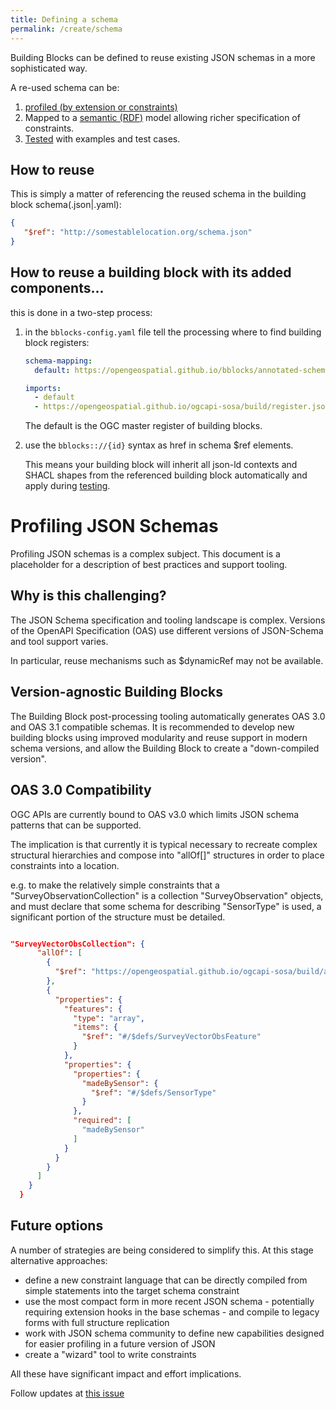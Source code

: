 ```yaml
---
title: Defining a schema
permalink: /create/schema
---
```

Building Blocks can be defined to reuse existing JSON schemas in a more sophisticated way.

A re-used schema can be:

1. [profiled (by extension or constraints)](#profiling-json-schemas)
2. Mapped to a [semantic (RDF)](rdf-only) model allowing richer specification of constraints.
3. [Tested](validation) with examples and test cases.

## How to reuse

This is simply a matter of referencing the reused schema in the building block schema(.json|.yaml):

```json
{ 
   "$ref": "http://somestablelocation.org/schema.json"
}
```

## How to reuse a building block with its added components...

this is done in a two-step process:

1. in the `bblocks-config.yaml` file tell the processing where to find building block registers:
    
    ```yaml
    schema-mapping:
      default: https://opengeospatial.github.io/bblocks/annotated-schemas/
    
    imports:
      - default
      - https://opengeospatial.github.io/ogcapi-sosa/build/register.json
    ```
    
    The default is the OGC master register of building blocks.

2. use the `bblocks:://{id}` syntax as href in schema $ref elements. 

    This means your building block will inherit all json-ld contexts and SHACL shapes from the referenced building block automatically and apply during [testing](../create/validation).


# Profiling JSON Schemas

Profiling JSON schemas is a complex subject. This document is a placeholder for a description of best practices and support tooling.

## Why is this challenging?

The JSON Schema specification and tooling landscape is complex.  Versions of the OpenAPI Specification (OAS) use different versions of JSON-Schema and tool support varies.

In particular, reuse mechanisms such as $dynamicRef may not be available.

## Version-agnostic Building Blocks

The Building Block post-processing tooling automatically generates OAS 3.0 and OAS 3.1 compatible schemas. It is recommended to develop new building blocks using improved modularity and reuse support in modern schema versions, and allow the Building Block to create a "down-compiled version".

## OAS 3.0 Compatibility

OGC APIs are currently bound to OAS v3.0 which limits JSON schema patterns that can be supported.

The implication is that currently it is typical necessary to recreate complex structural hierarchies and compose into "allOf[]" structures in order to place constraints into a location.

e.g. to make the relatively simple constraints that a "SurveyObservationCollection" is a collection  "SurveyObservation" objects, and must declare that some schema for describing "SensorType" is used, a significant portion of the structure must be detailed.

```json

"SurveyVectorObsCollection": {
      "allOf": [
        {
          "$ref": "https://opengeospatial.github.io/ogcapi-sosa/build/annotated/unstable/sosa/features/observationCollection/schema.json"
        },
        {
          "properties": {
            "features": {
              "type": "array",
              "items": {
                "$ref": "#/$defs/SurveyVectorObsFeature"
              }
            },
            "properties": {
              "properties": {
                "madeBySensor": {
                  "$ref": "#/$defs/SensorType"
                }
              },
              "required": [
                "madeBySensor"
              ]
            }
          }
        }
      ]
    }
  }
```

## Future options

A number of strategies are being considered to simplify this. At this stage alternative approaches:
- define a new constraint language that can be directly compiled from simple statements into the target schema constraint
- use the most compact form in more recent JSON schema - potentially requiring extension hooks in the base schemas - and compile to legacy forms with full structure replication
- work with JSON schema community to define new capabilities designed for easier profiling in a future version of JSON
- create a "wizard" tool to write constraints

All these have significant impact and effort implications.

Follow updates at [this issue](https://github.com/opengeospatial/bblock-template/issues/2)
